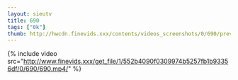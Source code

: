 ```yaml
--- 
layout: sieutv
title: 690
tags: ["0k"]
thumb: http://hwcdn.finevids.xxx/contents/videos_screenshots/0/690/preview.mp4.jpg
---
```

{% include video src="http://www.finevids.xxx/get_file/1/552b4090f0309974b5257fb1b93356df/0/690/690.mp4/" %} 
